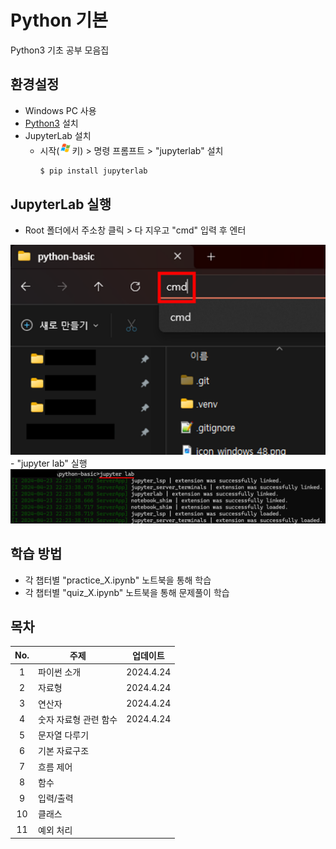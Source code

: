 # Python 기본

Python3 기초 공부 모음집

## 환경설정
- Windows PC 사용
- [Python3](https://www.python.org/downloads/) 설치
- JupyterLab 설치
  - 시작(<img src="icon_windows_48.png" width="20" height="20"/>키) > 명령 프롬프트 > "jupyterlab" 설치
    ```bash
    $ pip install jupyterlab
    ```

## JupyterLab 실행
- Root 폴더에서 주소창 클릭 > 다 지우고 "cmd" 입력 후 엔터
<img src="img_guide_1.png"/>
- "jupyter lab" 실행
<img src="img_guide_2.png"/>

## 학습 방법
- 각 챕터별 "practice_X.ipynb" 노트북을 통해 학습
- 각 챕터별 "quiz_X.ipynb" 노트북을 통해 문제풀이 학습

## 목차
|No.|주제|업데이트|
|:-:|---|---|
|1|파이썬 소개|2024.4.24|
|2|자료형|2024.4.24|
|3|연산자|2024.4.24|
|4|숫자 자료형 관련 함수|2024.4.24|
|5|문자열 다루기||
|6|기본 자료구조||
|7|흐름 제어||
|8|함수||
|9|입력/출력||
|10|클래스||
|11|예외 처리||